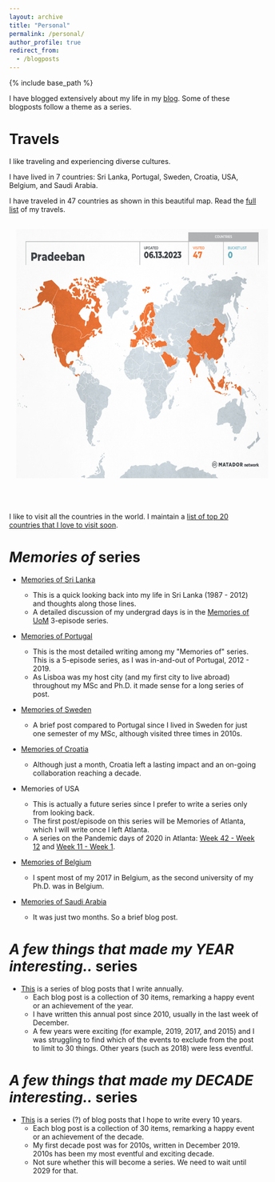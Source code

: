 ```yaml
---
layout: archive
title: "Personal"
permalink: /personal/
author_profile: true
redirect_from:
  - /blogposts
---
```


{% include base_path %}

I have blogged extensively about my life in my [blog](https://kkpradeeban.blogspot.com/). Some of these blogposts follow a theme as a series.

Travels
======
I like traveling and experiencing diverse cultures. 

I have lived in 7 countries: Sri Lanka, Portugal, Sweden, Croatia, USA, Belgium, and Saudi Arabia. 

I have traveled in 47 countries as shown in this beautiful map. Read the [full list](travels.html) of my travels.

<div class="separator" style="clear: both; text-align: center;">&nbsp;</div><div class="separator" style="clear: both; text-align: center;"><div class="separator" style="clear: both; text-align: center;"><a href="my-travel-map.png" style="margin-left: 1em; margin-right: 1em;"><img border="0" data-original-height="840" data-original-width="1080" height="498" src="my-travel-map.png" width="640" /></a></div><br />&nbsp;</div>
<br />

I like to visit all the countries in the world. I maintain a [list of top 20 countries that I love to visit soon](bucket-list.html).

_Memories of_ series
======
* [Memories of Sri Lanka](https://kkpradeeban.blogspot.com/2019/03/memories-of-sri-lanka.html)
  * This is a quick looking back into my life in Sri Lanka (1987 - 2012) and thoughts along those lines.
  * A detailed discussion of my undergrad days is in the [Memories of UoM](https://kkpradeeban.blogspot.com/search/label/UoM_memories) 3-episode series.

* [Memories of Portugal](https://kkpradeeban.blogspot.com/search/label/Lisboa_memories)
  * This is the most detailed writing among my "Memories of" series. This is a 5-episode series, as I was in-and-out of Portugal, 2012 - 2019.
  * As Lisboa was my host city (and my first city to live abroad) throughout my MSc and Ph.D. it made sense for a long series of post.

* [Memories of Sweden](https://kkpradeeban.blogspot.com/2019/03/memories-of-sweden.html)
  * A brief post compared to Portugal since I lived in Sweden for just one semester of my MSc, although visited three times in 2010s.

* [Memories of Croatia](https://kkpradeeban.blogspot.com/2015/09/memories.html)
  * Although just a month, Croatia left a lasting impact and an on-going collaboration reaching a decade.

* Memories of USA
  * This is actually a future series since I prefer to write a series only from looking back. 
  * The first post/episode on this series will be Memories of Atlanta, which I will write once I left Atlanta.
  * A series on the Pandemic days of 2020 in Atlanta: [Week 42 - Week 12](https://kkpradeeban.blogspot.com/search?q=pandemic-atlanta-lockdown&max-results=50&by-date=true) and [Week 11 - Week 1](https://kkpradeeban.blogspot.com/search?q=pandemic-atlanta-lockdown&updated-max=2020-06-06T19:15:00%2B01:00&max-results=50&start=25&by-date=true).
  
* [Memories of Belgium](https://kkpradeeban.blogspot.com/2019/03/memories-of-belgium.html)
  * I spent most of my 2017 in Belgium, as the second university of my Ph.D. was in Belgium.
  
* [Memories of Saudi Arabia](https://kkpradeeban.blogspot.com/2017/12/experience-of-2-months-at-kaust-saudi.html)
  * It was just two months. So a brief blog post.
  
_A few things that made my YEAR interesting.._ series
======

* [This](https://kkpradeeban.blogspot.com/search/label/Annual%20Post) is a series of blog posts that I write annually.
  * Each blog post is a collection of 30 items, remarking a happy event or an achievement of the year.
  * I have written this annual post since 2010, usually in the last week of December.
  * A few years were exciting (for example, 2019, 2017, and 2015) and I was struggling to find which of the events to exclude from the post to limit to 30 things. Other years (such as 2018) were less eventful.
  
_A few things that made my DECADE interesting.._ series
======

* [This](https://kkpradeeban.blogspot.com/search/label/Decade%20Post) is a series (?) of blog posts that I hope to write every 10 years.
  * Each blog post is a collection of 30 items, remarking a happy event or an achievement of the decade.
  * My first decade post was for 2010s, written in December 2019. 2010s has been my most eventful and exciting decade.
  * Not sure whether this will become a series. We need to wait until 2029 for that.